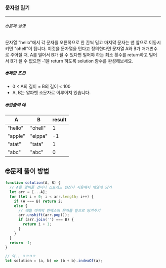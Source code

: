 ### 문자열 밀기

---

###### 🤓문제 설명

문자열 "hello"에서 각 문자를 오른쪽으로 한 칸씩 밀고 마지막 문자는 맨 앞으로 이동시키면 "ohell"이 됩니다. 이것을 문자열을 민다고 정의한다면 문자열 A와 B가 매개변수로 주어질 때, A를 밀어서 B가 될 수 있다면 밀어야 하는 최소 횟수를 return하고 밀어서 B가 될 수 없으면 -1을 return 하도록 solution 함수를 완성해보세요.

##### 🤓제한 조건

- 0 < A의 길이 = B의 길이 < 100
- A, B는 알파벳 소문자로 이루어져 있습니다.

##### 🤓입출력 예

| A       | B       | result |
| ------- | ------- | ------ |
| "hello" | "ohell" | 1      |
| "apple" | "elppa" | -1     |
| "atat"  | "tata"  | 1      |
| "abc"   | "abc"   | 0      |

## 🤓문제 풀이 방법

```javascript
function solution(A, B) {
  // A를 밀어줄 것이니 스프레드 연산자 사용해서 배열에 담기
  let arr = [...A];
  for (let i = 0; i < arr.length; i++) {
    if (A === B) return i;
    else {
      // 배열 마지막 인덱스의 문자를 앞으로 당겨주기
      arr.unshift(arr.pop());
      if (arr.join('') === B) {
        return i + 1;
      }
    }
  }
  return -1;
}
```

```javascript
// 와.. ㅋㅋㅋㅋ
let solution = (a, b) => (b + b).indexOf(a);
```
